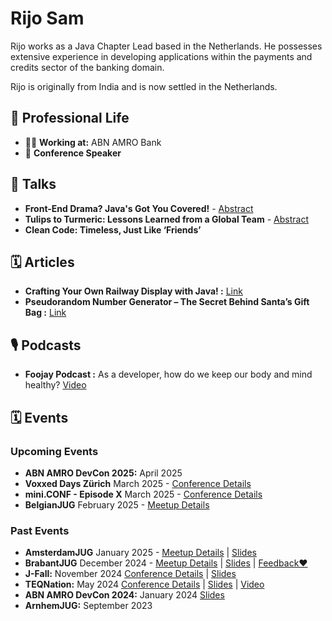 # Rijo Sam

Rijo works as a Java Chapter Lead based in the Netherlands. He possesses extensive experience in developing applications within the payments and credits sector of the banking domain.

Rijo is originally from India and is now settled in the Netherlands.

## 💼 Professional Life
- 🧑‍💻 **Working at:** ABN AMRO Bank
- 🎤 **Conference Speaker**

## 🎤 Talks

- **Front-End Drama? Java's Got You Covered!** - [Abstract](https://github.com/Rijosam/Rijosam/blob/main/abstract_Front_End_Drama.md)
- **Tulips to Turmeric: Lessons Learned from a Global Team** - [Abstract](https://github.com/Rijosam/Rijosam/blob/main/abstract_Tulips_to_Turmeric.md)
- **Clean Code: Timeless, Just Like ‘Friends’**

## 🗓️ Articles
- **Crafting Your Own Railway Display with Java! :** [Link](https://foojay.io/today/crafting-your-own-railway-display-with-java/)
- **Pseudorandom Number Generator – The Secret Behind Santa’s Gift Bag :** [Link](https://foojay.io/today/pseudorandom-number-generator/)

## 🎙️ Podcasts
- **Foojay Podcast :** As a developer, how do we keep our body and mind healthy? [Video](https://youtu.be/OYX_X2x3vl8?t=1498)

## 🗓️ Events

### Upcoming Events
- **ABN AMRO DevCon 2025:** April 2025 
- **Voxxed Days Zürich** March 2025 - [Conference Details](https://zurich.voxxeddays.com/)
- **mini.CONF - Episode X** March 2025 - [Conference Details](https://miniconf.io/)
- **BelgianJUG** February 2025 - [Meetup Details](https://www.meetup.com/belgian-java-user-group/events/305632961/?eventOrigin=group_upcoming_events)

### Past Events

- **AmsterdamJUG** January 2025 - [Meetup Details](https://www.meetup.com/amsterdam-java-user-group/events/305160845/?eventOrigin=home_page_upcoming_events$all) | [Slides](https://1drv.ms/p/c/9c98deced182940c/EXBgFZ6R3ThMr322fFS2EFQBt4Z7I63T0qV1BW_N-c3ovA?e=gNY45G)
- **BrabantJUG** December 2024 - [Meetup Details](https://www.meetup.com/nl-NL/brabant-jug/events/304322148/?eventorigin=group_upcoming_events) | [Slides](https://1drv.ms/p/c/9c98deced182940c/EXBgFZ6R3ThMr322fFS2EFQBt4Z7I63T0qV1BW_N-c3ovA?e=gNY45G) | [Feedback❤️](./feedback/feedback_BrabantJUG.png)
- **J-Fall:** November 2024 [Conference Details](https://jfall.nl/) | [Slides](https://1drv.ms/p/c/9c98deced182940c/EZAktnWy4c1LoeLgyWT6Y3YBrlpd-r4DkPeSrHD9Zea5bQ?e=kG9IDC)
- **TEQNation:** May 2024 [Conference Details](https://teqnation.com/) | [Slides](https://1drv.ms/p/c/9c98deced182940c/EeKMIpbNgSdOvnnvziNSX8wBrec6QcgBJqjdlMz2Xkk2IQ?e=3LfMFf) | [Video](https://youtu.be/6qpZ8hj5fRI?feature=shared)
- **ABN AMRO DevCon 2024:** January 2024 [Slides](https://1drv.ms/p/c/9c98deced182940c/EePxGWef125CpDz2dRXRJWABVqbzg-G4En9NFBA9876Dag?e=gSeOob)
- **ArnhemJUG:** September 2023



